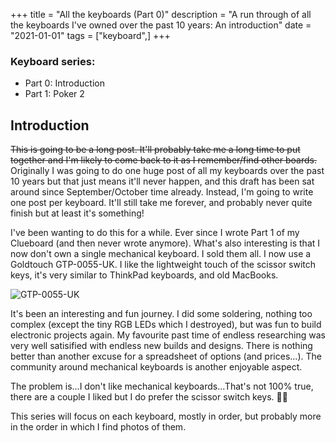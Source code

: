 +++
title = "All the keyboards (Part 0)"
description = "A run through of all the keyboards I've owned over the past 10 years: An introduction"
date = "2021-01-01"
tags = ["keyboard",]
+++

### Keyboard series:

* Part 0: Introduction
* Part 1: Poker 2

## Introduction

~~This is going to be a long post. It'll probably take me a long time to put together and I'm likely to come back to it as I remember/find other boards.~~ Originally I was going to do one huge post of all my keyboards over the past 10 years but that just means it'll never happen, and this draft has been sat around since September/October time already. Instead, I'm going to write one post per keyboard. It'll still take me forever, and probably never quite finish but at least it's something!

I've been wanting to do this for a while. Ever since I wrote Part 1 of my Clueboard (and then never wrote anymore). What's also interesting is that I now don't own a single mechanical keyboard. I sold them all. I now use a Goldtouch GTP-0055-UK. I like the lightweight touch of the scissor switch keys, it's very similar to ThinkPad keyboards, and old MacBooks. 

![GTP-0055-UK](/images/goldtouch.jpg "oh the ergonomics!")

It's been an interesting and fun journey. I did some soldering, nothing too complex (except the tiny RGB LEDs which I destroyed), but was fun to build electronic projects again. My favourite past time of endless researching was very well satisified with endless new builds and designs. There is nothing better than another excuse for a spreadsheet of options (and prices...). The community around mechanical keyboards is another enjoyable aspect.  

The problem is...I don't like mechanical keyboards...That's not 100% true, there are a couple I liked but I do prefer the scissor switch keys. 🙇‍♂️

This series will focus on each keyboard, mostly in order, but probably more in the order in which I find photos of them.
